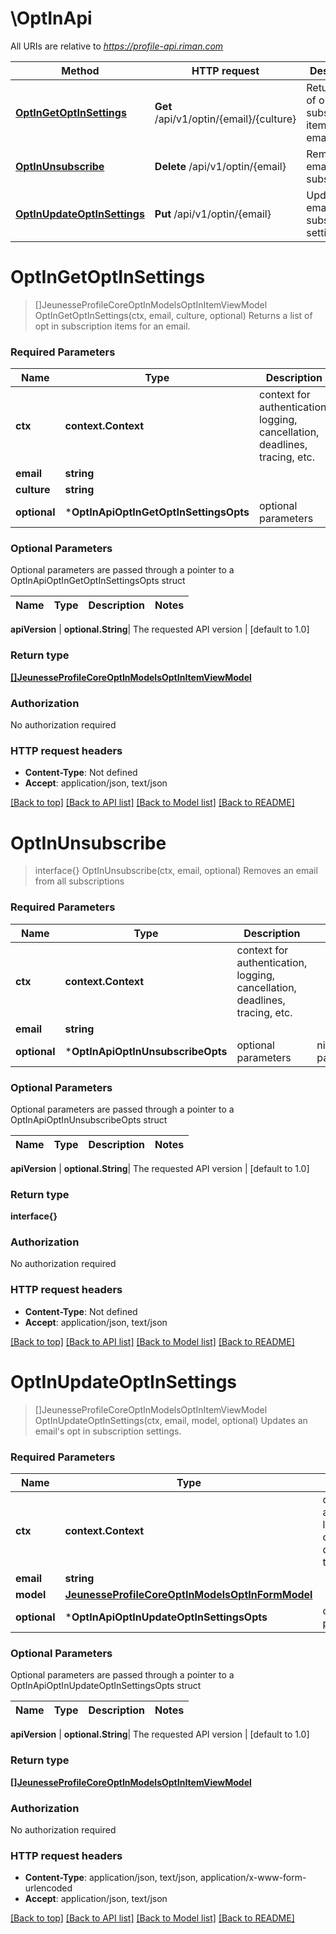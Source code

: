 # \OptInApi

All URIs are relative to *https://profile-api.riman.com*

Method | HTTP request | Description
------------- | ------------- | -------------
[**OptInGetOptInSettings**](OptInApi.md#OptInGetOptInSettings) | **Get** /api/v1/optin/{email}/{culture} | Returns a list of opt in subscription items for an email.
[**OptInUnsubscribe**](OptInApi.md#OptInUnsubscribe) | **Delete** /api/v1/optin/{email} | Removes an email from all subscriptions
[**OptInUpdateOptInSettings**](OptInApi.md#OptInUpdateOptInSettings) | **Put** /api/v1/optin/{email} | Updates an email&#39;s opt in subscription settings.


# **OptInGetOptInSettings**
> []JeunesseProfileCoreOptInModelsOptInItemViewModel OptInGetOptInSettings(ctx, email, culture, optional)
Returns a list of opt in subscription items for an email.

### Required Parameters

Name | Type | Description  | Notes
------------- | ------------- | ------------- | -------------
 **ctx** | **context.Context** | context for authentication, logging, cancellation, deadlines, tracing, etc.
  **email** | **string**|  | 
  **culture** | **string**|  | 
 **optional** | ***OptInApiOptInGetOptInSettingsOpts** | optional parameters | nil if no parameters

### Optional Parameters
Optional parameters are passed through a pointer to a OptInApiOptInGetOptInSettingsOpts struct

Name | Type | Description  | Notes
------------- | ------------- | ------------- | -------------


 **apiVersion** | **optional.String**| The requested API version | [default to 1.0]

### Return type

[**[]JeunesseProfileCoreOptInModelsOptInItemViewModel**](Jeunesse.Profile.Core.OptIn.Models.OptInItemViewModel.md)

### Authorization

No authorization required

### HTTP request headers

 - **Content-Type**: Not defined
 - **Accept**: application/json, text/json

[[Back to top]](#) [[Back to API list]](../README.md#documentation-for-api-endpoints) [[Back to Model list]](../README.md#documentation-for-models) [[Back to README]](../README.md)

# **OptInUnsubscribe**
> interface{} OptInUnsubscribe(ctx, email, optional)
Removes an email from all subscriptions

### Required Parameters

Name | Type | Description  | Notes
------------- | ------------- | ------------- | -------------
 **ctx** | **context.Context** | context for authentication, logging, cancellation, deadlines, tracing, etc.
  **email** | **string**|  | 
 **optional** | ***OptInApiOptInUnsubscribeOpts** | optional parameters | nil if no parameters

### Optional Parameters
Optional parameters are passed through a pointer to a OptInApiOptInUnsubscribeOpts struct

Name | Type | Description  | Notes
------------- | ------------- | ------------- | -------------

 **apiVersion** | **optional.String**| The requested API version | [default to 1.0]

### Return type

**interface{}**

### Authorization

No authorization required

### HTTP request headers

 - **Content-Type**: Not defined
 - **Accept**: application/json, text/json

[[Back to top]](#) [[Back to API list]](../README.md#documentation-for-api-endpoints) [[Back to Model list]](../README.md#documentation-for-models) [[Back to README]](../README.md)

# **OptInUpdateOptInSettings**
> []JeunesseProfileCoreOptInModelsOptInItemViewModel OptInUpdateOptInSettings(ctx, email, model, optional)
Updates an email's opt in subscription settings.

### Required Parameters

Name | Type | Description  | Notes
------------- | ------------- | ------------- | -------------
 **ctx** | **context.Context** | context for authentication, logging, cancellation, deadlines, tracing, etc.
  **email** | **string**|  | 
  **model** | [**JeunesseProfileCoreOptInModelsOptInFormModel**](JeunesseProfileCoreOptInModelsOptInFormModel.md)|  | 
 **optional** | ***OptInApiOptInUpdateOptInSettingsOpts** | optional parameters | nil if no parameters

### Optional Parameters
Optional parameters are passed through a pointer to a OptInApiOptInUpdateOptInSettingsOpts struct

Name | Type | Description  | Notes
------------- | ------------- | ------------- | -------------


 **apiVersion** | **optional.String**| The requested API version | [default to 1.0]

### Return type

[**[]JeunesseProfileCoreOptInModelsOptInItemViewModel**](Jeunesse.Profile.Core.OptIn.Models.OptInItemViewModel.md)

### Authorization

No authorization required

### HTTP request headers

 - **Content-Type**: application/json, text/json, application/x-www-form-urlencoded
 - **Accept**: application/json, text/json

[[Back to top]](#) [[Back to API list]](../README.md#documentation-for-api-endpoints) [[Back to Model list]](../README.md#documentation-for-models) [[Back to README]](../README.md)

